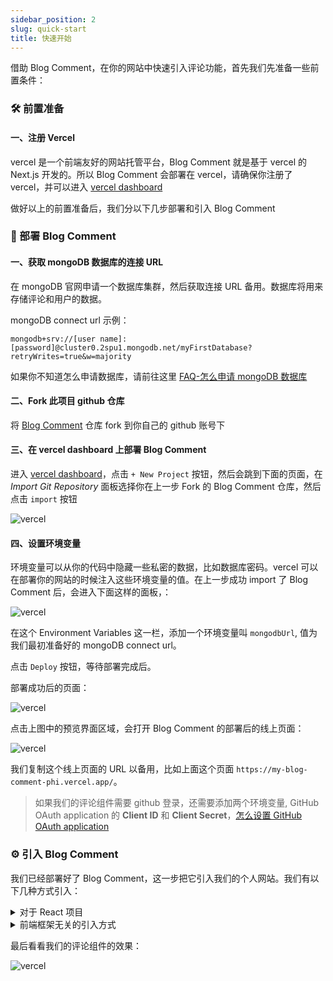 ```yaml
---
sidebar_position: 2
slug: quick-start
title: 快速开始
---
```


借助 Blog Comment，在你的网站中快速引入评论功能，首先我们先准备一些前置条件：

### 🛠 前置准备

#### 一、注册 Vercel
vercel 是一个前端友好的网站托管平台，Blog Comment 就是基于 vercel 的 Next.js 开发的。所以 Blog Comment 会部署在 vercel，请确保你注册了 vercel，并可以进入 [vercel dashboard](https://vercel.com/dashboard)

做好以上的前置准备后，我们分以下几步部署和引入 Blog Comment

### 🔧 部署 Blog Comment
#### 一、获取 mongoDB 数据库的连接 URL
在 mongoDB 官网申请一个数据库集群，然后获取连接 URL 备用。数据库将用来存储评论和用户的数据。

mongoDB connect url 示例：
```shell
mongodb+srv://[user name]:[password]@cluster0.2spu1.mongodb.net/myFirstDatabase?retryWrites=true&w=majority

```


如果你不知道怎么申请数据库，请前往这里  [FAQ-怎么申请 mongoDB 数据库](./FAQ/how-apply-mongodb)


#### 二、Fork 此项目 github 仓库
将 [Blog Comment](https://github.com/qumuchegi/blog-comment) 仓库 fork 到你自己的 github 账号下

#### 三、在 vercel dashboard 上部署 Blog Comment
进入 [vercel dashboard](https://vercel.com/dashboard)，点击 `+ New Project` 按钮，然后会跳到下面的页面，在 *Import Git Repository* 面板选择你在上一步 Fork 的 Blog Comment 仓库，然后点击 `import` 按钮

![vercel ](/img/quick-start/quick-start-1.png)

#### 四、设置环境变量
环境变量可以从你的代码中隐藏一些私密的数据，比如数据库密码。vercel 可以在部署你的网站的时候注入这些环境变量的值。在上一步成功 import 了 Blog Comment 后，会进入下面这样的面板，：

![vercel ](/img/quick-start/quick-start-2.png)

在这个 Environment Variables 这一栏，添加一个环境变量叫 `mongodbUrl`, 值为我们最初准备好的 mongoDB connect url。

点击 `Deploy` 按钮，等待部署完成后。

部署成功后的页面：

![vercel ](/img/quick-start/quick-start-3.png)

点击上图中的预览界面区域，会打开 Blog Comment 的部署后的线上页面：

![vercel ](/img/quick-start/quick-start-4.png)

我们复制这个线上页面的 URL 以备用，比如上面这个页面 `https://my-blog-comment-phi.vercel.app/`。

>如果我们的评论组件需要 github 登录，还需要添加两个环境变量, GitHub OAuth application 的 **Client ID** 和 **Client Secret**，[怎么设置 GitHub OAuth application](./FAQ/how-apply-github-OAuth)


### ⚙️ 引入 Blog Comment
我们已经部署好了 Blog Comment，这一步把它引入我们的个人网站。我们有以下几种方式引入：

<details>
  <summary>对于 React 项目</summary>
  <h4>一、安装 <a href='https://www.npmjs.com/package/blog_comment_frame' target='_blank'>blog_comment_frame </a></h4>
  在你的个人网站项目根目录下，执行命令：

  ```bash
  npm i blog_comment_frame

  // or
  yarn add blog_comment_frame
  ```

  #### 二、在需要引入评论组件的页面添加以下代码：

  ```js
  import BlogCommentFrame from 'blog_comment_frame'

  function Article() {

    return <div>
      <div>article content</div>
      <div>
        <h2>评论</h2>
        <BlogCommentFrame
          commentDeployUrlHost={'http://xxxx.vercel.app'}
          pageId={'xxxxx'}
        />
      </div>
    </div>
  }
  ```

  这里 `commentDeployUrlHost` 传我们在之前部署好的 Blog Comment 的线上地址 `https://my-blog-comment-phi.vercel.app/`

  `pageId` 是用于存储评论数据的索引，所以确保这个页面不同内容对应的 `pageId` 是不一样的。
</details>

<details>
  <summary>前端框架无关的引入方式</summary>
  <h4>一、安装 <a href='https://www.npmjs.com/package/blog_comment_frame' target='_blank'>blog_comment_frame </a></h4>
  在你的个人网站项目根目录下，执行命令：

  ```bash
  npm i blog_comment_frame

  // or
  yarn add blog_comment_frame
  ```

  #### 二、在需要引入评论组件的页面添加以下代码：

  ```js
  import { BlogCommentShell } from 'blog_comment_frame'

  BlogCommentShell({
    containerId: 'blog-comment-parent-container',
    commentDeployHost: 'http://xxxx.vercel.app',
    pageId: params.articleId,
    auth: ['github', 'anonymous']
  })

  ```
</details>

最后看看我们的评论组件的效果：

![vercel ](/img/quick-start/quick-start-5.png)



